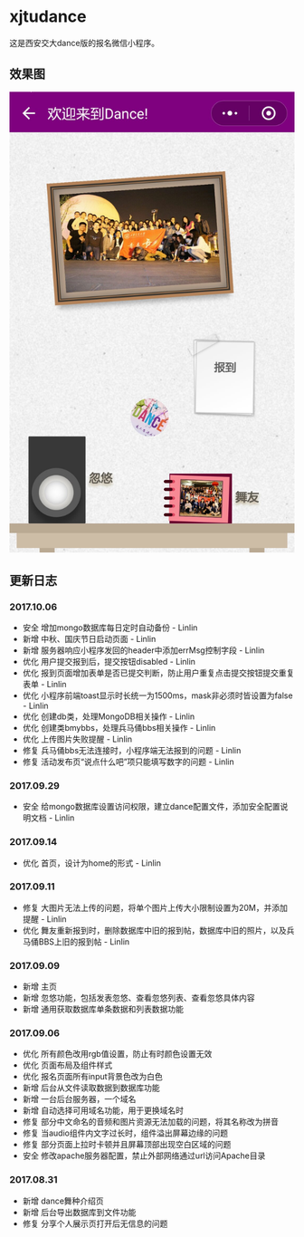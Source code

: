 # xjtudance
这是西安交大dance版的报名微信小程序。
## 效果图
![Welcome to Dance!](/docs/images/welcome_to_dance.jpg "dance版微信小程序报名页")
## 更新日志
### 2017.10.06
* 安全 增加mongo数据库每日定时自动备份 - Linlin
* 新增 中秋、国庆节日启动页面 - Linlin
* 新增 服务器响应小程序发回的header中添加errMsg控制字段 - Linlin
* 优化 用户提交报到后，提交按钮disabled - Linlin
* 优化 报到页面增加表单是否已提交判断，防止用户重复点击提交按钮提交重复表单 - Linlin
* 优化 小程序前端toast显示时长统一为1500ms，mask非必须时皆设置为false - Linlin
* 优化 创建db类，处理MongoDB相关操作 - Linlin
* 优化 创建类bmybbs，处理兵马俑bbs相关操作 - Linlin
* 优化 上传图片失败提醒 - Linlin
* 修复 兵马俑bbs无法连接时，小程序端无法报到的问题 - Linlin
* 修复 活动发布页“说点什么吧”项只能填写数字的问题 - Linlin
### 2017.09.29
* 安全 给mongo数据库设置访问权限，建立dance配置文件，添加安全配置说明文档 - Linlin
### 2017.09.14
* 优化 首页，设计为home的形式 - Linlin
### 2017.09.11
* 修复 大图片无法上传的问题，将单个图片上传大小限制设置为20M，并添加提醒 - Linlin
* 优化 舞友重新报到时，删除数据库中旧的报到帖，数据库中旧的照片，以及兵马俑BBS上旧的报到帖 - Linlin
### 2017.09.09
* 新增 主页
* 新增 忽悠功能，包括发表忽悠、查看忽悠列表、查看忽悠具体内容
* 新增 通用获取数据库单条数据和列表数据功能
### 2017.09.06
* 优化 所有颜色改用rgb值设置，防止有时颜色设置无效
* 优化 页面布局及组件样式
* 优化 报名页面所有input背景色改为白色
* 新增 后台从文件读取数据到数据库功能
* 新增 一台后台服务器，一个域名
* 新增 自动选择可用域名功能，用于更换域名时
* 修复 部分中文命名的音频和图片资源无法加载的问题，将其名称改为拼音
* 修复 当audio组件内文字过长时，组件溢出屏幕边缘的问题
* 修复 部分页面上拉时卡顿并且屏幕顶部出现空白区域的问题
* 安全 修改apache服务器配置，禁止外部网络通过url访问Apache目录
### 2017.08.31
* 新增 dance舞种介绍页
* 新增 后台导出数据库到文件功能
* 修复 分享个人展示页打开后无信息的问题